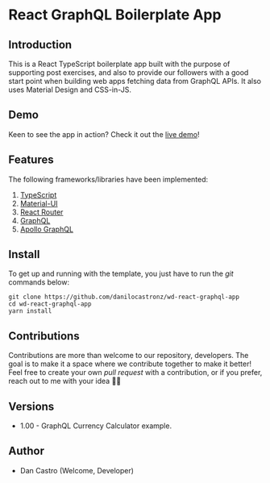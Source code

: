 # React GraphQL Boilerplate App

## Introduction
This is a React TypeScript boilerplate app built with the purpose of supporting post exercises, and also to provide our followers with a good start point when building web apps fetching data from GraphQL APIs. It also uses Material Design and CSS-in-JS.

## Demo
Keen to see the app in action? Check it out the [live demo](https://wd-react-graphql-app.vercel.app/)!

## Features
The following frameworks/libraries have been implemented:

1. [TypeScript](https://www.typescriptlang.org/)
2. [Material-UI](https://material-ui.com/)
3. [React Router](https://reactrouter.com/)
4. [GraphQL](https://graphql.org/)
5. [Apollo GraphQL](https://www.apollographql.com/)

## Install
To get up and running with the template, you just have to run the *git* commands below:
```
git clone https://github.com/danilocastronz/wd-react-graphql-app
cd wd-react-graphql-app
yarn install
```

## Contributions
Contributions are more than welcome to our repository, developers. The goal is to make it a space where we contribute together to make it better! Feel free to create your own *pull request* with a contribution, or if you prefer, reach out to me with your idea 🙋‍♂️

## Versions
* 1.00 - GraphQL Currency Calculator example.
## Author
- Dan Castro (Welcome, Developer)
